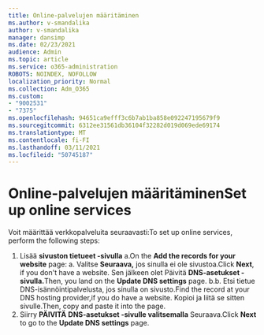 ```yaml
---
title: Online-palvelujen määritäminen
ms.author: v-smandalika
author: v-smandalika
manager: dansimp
ms.date: 02/23/2021
audience: Admin
ms.topic: article
ms.service: o365-administration
ROBOTS: NOINDEX, NOFOLLOW
localization_priority: Normal
ms.collection: Adm_O365
ms.custom:
- "9002531"
- "7375"
ms.openlocfilehash: 94651ca9efff3c6b7ab1ba858e092247195679f9
ms.sourcegitcommit: 6312ee31561db36104f32282d019d069ede69174
ms.translationtype: MT
ms.contentlocale: fi-FI
ms.lasthandoff: 03/11/2021
ms.locfileid: "50745187"
---
```

# <a name="set-up-online-services"></a><span data-ttu-id="2d29d-102">Online-palvelujen määritäminen</span><span class="sxs-lookup"><span data-stu-id="2d29d-102">Set up online services</span></span>

<span data-ttu-id="2d29d-103">Voit määrittää verkkopalveluita seuraavasti:</span><span class="sxs-lookup"><span data-stu-id="2d29d-103">To set up online services, perform the following steps:</span></span>

1. <span data-ttu-id="2d29d-104">Lisää **sivuston tietueet -sivulla** a.</span><span class="sxs-lookup"><span data-stu-id="2d29d-104">On the **Add the records for your website** page: a.</span></span> <span data-ttu-id="2d29d-105">Valitse **Seuraava,** jos sinulla ei ole sivustoa.</span><span class="sxs-lookup"><span data-stu-id="2d29d-105">Click **Next**, if you don't have a website.</span></span> <span data-ttu-id="2d29d-106">Sen jälkeen olet Päivitä **DNS-asetukset -sivulla.**</span><span class="sxs-lookup"><span data-stu-id="2d29d-106">Then, you land on the **Update DNS settings** page.</span></span>
    <span data-ttu-id="2d29d-107">b.</span><span class="sxs-lookup"><span data-stu-id="2d29d-107">b.</span></span> <span data-ttu-id="2d29d-108">Etsi tietue DNS-isännöintipalvelusta, jos sinulla on sivusto.</span><span class="sxs-lookup"><span data-stu-id="2d29d-108">Find the record at your DNS hosting provider,if you do have a website.</span></span> <span data-ttu-id="2d29d-109">Kopioi ja liitä se sitten sivulle.</span><span class="sxs-lookup"><span data-stu-id="2d29d-109">Then, copy and paste it into the page.</span></span>
2. <span data-ttu-id="2d29d-110">Siirry **PÄIVITÄ** **DNS-asetukset -sivulle valitsemalla** Seuraava.</span><span class="sxs-lookup"><span data-stu-id="2d29d-110">Click **Next** to go to the **Update DNS settings** page.</span></span>